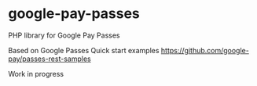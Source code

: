 # google-pay-passes
PHP library for Google Pay Passes

Based on Google Passes Quick start examples https://github.com/google-pay/passes-rest-samples


Work in progress